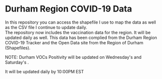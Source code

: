 # Durham Region COVID-19 Data
In this repository you can access the shapefile I use to map the data as well as the CSV file I continue to update daily.  
The repository now includes the vaccination data for the region.  It will be updated daily as well.
This data has been complied from the Durham Region COVID-19 Tracker and the Open Data site from the Region of Durham (Shapefiles).

NOTE:
Durham VOCs Positivity will be updated on Wednesday's and Saturday's .


It will be updated daily by 10:00PM EST
